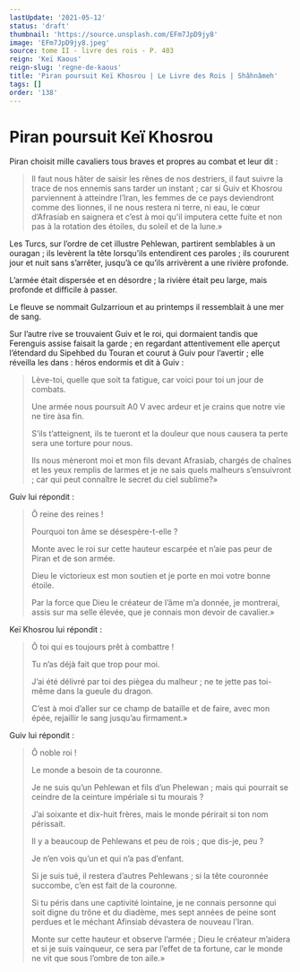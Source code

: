 ```yaml
---
lastUpdate: '2021-05-12'
status: 'draft'
thumbnail: 'https://source.unsplash.com/EFm7JpD9jy8'
image: 'EFm7JpD9jy8.jpeg'
source: tome II - livre des rois - P. 403
reign: 'Keï Kaous'
reign-slug: 'regne-de-kaous'
title: 'Piran poursuit Keï Khosrou | Le Livre des Rois | Shâhnâmeh'
tags: []
order: '138'
---
```


# Piran poursuit Keï Khosrou

Piran choisit mille cavaliers tous braves et propres au combat et leur dit :

> Il faut nous hâter de saisir les rênes de nos destriers, il faut suivre la trace de nos ennemis sans tarder un instant ; car si Guiv et Khosrou parviennent à atteindre l’Iran, les femmes de ce pays deviendront comme des lionnes, il ne nous restera ni terre, ni eau, le cœur d’Afrasiab en saignera et c’est à moi qu’il imputera cette fuite et non pas à la rotation des étoiles, du soleil et de la lune.»

Les Turcs, sur l’ordre de cet illustre Pehlewan, partirent semblables à un ouragan ; ils levèrent la tête lorsqu’ils entendirent ces paroles ; ils coururent jour et nuit sans s’arrêter, jusqu’à ce qu’ils arrivèrent a une rivière profonde.

L’armée était dispersée et en désordre ; la rivière était peu large, mais profonde et difficile à passer.

Le fleuve se nommait Gulzarrioun et au printemps il ressemblait à une mer de sang.

Sur l’autre rive se trouvaient Guiv et le roi, qui dormaient tandis que Ferenguis assise faisait la garde ; en regardant attentivement elle aperçut l’étendard du Sipehbed du Touran et courut à Guiv pour l’avertir ; elle réveilla les dans : héros endormis et dit à Guiv :

> Lève-toi, quelle que soit ta fatigue, car voici pour toi un jour de combats.
>
> Une armée nous poursuit A0
V avec ardeur et je crains que notre vie ne tire àsa fin.
>
> S’ils t’atteignent, ils te tueront et la douleur que nous causera ta perte sera une torture pour nous.
>
> Ils nous mèneront moi et mon fils devant Afrasiab, chargés de chaînes et les yeux remplis de larmes et je ne sais quels malheurs s’ensuivront ; car qui peut connaître le secret du ciel sublime?»

Guiv lui répondit :

> Ô reine des reines !
>
> Pourquoi ton âme se désespère-t-elle ?
>
> Monte avec le roi sur cette hauteur escarpée et n’aie pas peur de Piran et de son armée.
>
> Dieu le victorieux est mon soutien et je porte en moi votre bonne étoile.
>
> Par la force que Dieu le créateur de l’âme m’a donnée, je montrerai, assis sur ma selle élevée, que je connais mon devoir de cavalier.»

Keï Khosrou lui répondit :

> Ô toi qui es toujours prêt à combattre !
>
> Tu n’as déjà fait que trop pour moi.
>
> J’ai été délivré par toi des piègea du malheur ; ne te jette pas toi-même dans la gueule du dragon.
>
> C’est à moi d’aller sur ce champ de bataille et de faire, avec mon épée, rejaillir le sang jusqu’au firmament.»

Guiv lui répondit :

> Ô noble roi !
>
> Le monde a besoin de ta couronne.
>
> Je ne suis qu’un Pehlewan et fils d’un Phelewan ; mais qui pourrait se ceindre de la ceinture impériale si tu mourais ?
>
> J’ai soixante et dix-huit frères, mais le monde périrait si ton nom périssait.
>
> Il y a beaucoup de Pehlewans et peu de rois ; que dis-je, peu ?
>
> Je n’en vois qu’un et qui n’a pas d’enfant.
>
> Si je suis tué, il restera d’autres Pehlewans ; si la tête couronnée succombe, c’en est fait de la couronne.
>
> Si tu péris dans une captivité lointaine, je ne connais personne qui soit digne du trône et du diadème, mes sept années de peine sont perdues et le méchant Afinsiab dévastera de nouveau l’Iran.
>
> Monte sur cette hauteur et observe l’armée ; Dieu le créateur m’aidera et si je suis vainqueur, ce sera par l’effet de ta fortune, car le monde ne vit que sous l’ombre de ton aile.»
